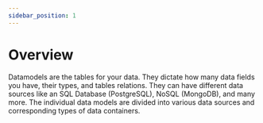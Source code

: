 ```yaml
---
sidebar_position: 1
---
```


# Overview

Datamodels are the tables for your data. They dictate how many data fields you have, their types, and tables relations. They can have different data sources like an SQL Database (PostgreSQL), NoSQL (MongoDB), and many more. The individual data models are divided into various data sources and corresponding types of data containers.

